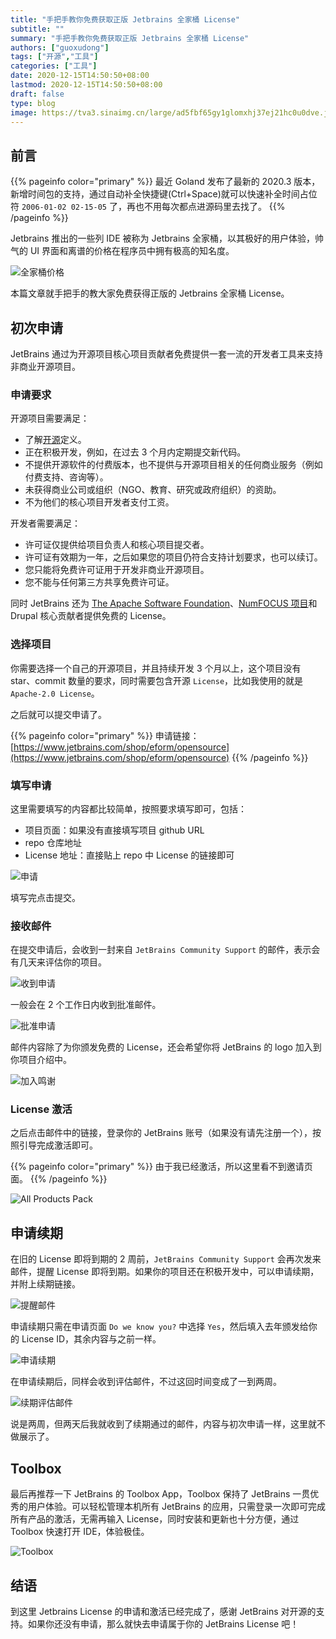 ```yaml
---
title: "手把手教你免费获取正版 Jetbrains 全家桶 License"
subtitle: ""
summary: "手把手教你免费获取正版 Jetbrains 全家桶 License"
authors: ["guoxudong"]
tags: ["开源","工具"]
categories: ["工具"]
date: 2020-12-15T14:50:50+08:00
lastmod: 2020-12-15T14:50:50+08:00
draft: false
type: blog
image: https://tva3.sinaimg.cn/large/ad5fbf65gy1glomxhj37ej21hc0u0dve.jpg
---
```

## 前言

{{% pageinfo color="primary" %}}
最近 Goland 发布了最新的 2020.3 版本，新增时间包的支持，通过自动补全快捷键(Ctrl+Space)就可以快速补全时间占位符 `2006-01-02 02-15-05` 了，再也不用每次都点进源码里去找了。
{{% /pageinfo %}}

Jetbrains 推出的一些列 IDE 被称为 Jetbrains 全家桶，以其极好的用户体验，帅气的 UI 界面和离谱的价格在程序员中拥有极高的知名度。

![全家桶价格](https://tvax3.sinaimg.cn/mw690/ad5fbf65gy1glokceqqkbj21zs0ue0y8.jpg)

本篇文章就手把手的教大家免费获得正版的 Jetbrains 全家桶 License。

## 初次申请

JetBrains 通过为开源项目核心项目贡献者免费提供一套一流的开发者工具来支持非商业开源项目。

### 申请要求

开源项目需要满足：

- 了解[开源](https://opensource.org/docs/osd)定义。
- 正在积极开发，例如，在过去 3 个月内定期提交新代码。
- 不提供开源软件的付费版本，也不提供与开源项目相关的任何商业服务（例如付费支持、咨询等）。
- 未获得商业公司或组织（NGO、教育、研究或政府组织）的资助。
- 不为他们的核心项目开发者支付工资。

开发者需要满足：

- 许可证仅提供给项目负责人和核心项目提交者。
- 许可证有效期为一年，之后如果您的项目仍符合支持计划要求，也可以续订。
- 您只能将免费许可证用于开发非商业开源项目。
- 您不能与任何第三方共享免费许可证。
<!-- markdown-link-check-disable-next-line -->
同时 JetBrains 还为 [The Apache Software Foundation](http://www.apache.org/foundation/how-it-works.html#committers)、[NumFOCUS 项目](http://numfocus.org/sponsored-projects)和 Drupal 核心贡献者提供免费的 License。

### 选择项目

你需要选择一个自己的开源项目，并且持续开发 3 个月以上，这个项目没有 star、commit 数量的要求，同时需要包含开源 `License`，比如我使用的就是 `Apache-2.0 License`。

之后就可以提交申请了。

{{% pageinfo color="primary" %}}
申请链接：[https://www.jetbrains.com/shop/eform/opensource](https://www.jetbrains.com/shop/eform/opensource)
{{% /pageinfo %}}

### 填写申请

这里需要填写的内容都比较简单，按照要求填写即可，包括：

- 项目页面：如果没有直接填写项目 github URL
- repo 仓库地址
- License 地址：直接贴上 repo 中 License 的链接即可

![申请](https://tva4.sinaimg.cn/mw690/ad5fbf65gy1glol6tl35qj20vg1x210m.jpg)

填写完点击提交。

### 接收邮件

在提交申请后，会收到一封来自 `JetBrains Community Support` 的邮件，表示会有几天来评估你的项目。

![收到申请](https://tva3.sinaimg.cn/mw690/ad5fbf65gy1glolfekw0mj20ym0f6wk4.jpg)

一般会在 2 个工作日内收到批准邮件。

![批准申请](https://tva2.sinaimg.cn/mw690/ad5fbf65gy1glolgt0ot7j215c0wsqlb.jpg)

邮件内容除了为你颁发免费的 License，还会希望你将 JetBrains 的 logo 加入到你项目介绍中。

![加入鸣谢](https://tvax2.sinaimg.cn/mw690/ad5fbf65gy1glolkyl3c6j21ck0fc0ty.jpg)

### License 激活

之后点击邮件中的链接，登录你的 JetBrains 账号（如果没有请先注册一个），按照引导完成激活即可。

{{% pageinfo color="primary" %}}
由于我已经激活，所以这里看不到邀请页面。
{{% /pageinfo %}}

![All Products Pack](https://tva2.sinaimg.cn/large/ad5fbf65gy1gloltcob80j22hw17m7bh.jpg)

## 申请续期

在旧的 License 即将到期的 2 周前，`JetBrains Community Support` 会再次发来邮件，提醒 License 即将到期。如果你的项目还在积极开发中，可以申请续期，并附上续期链接。

![提醒邮件](https://tvax4.sinaimg.cn/mw690/ad5fbf65gy1glom2dv7a7j21520l0guq.jpg)

申请续期只需在申请页面 `Do we know you?` 中选择 `Yes`，然后填入去年颁发给你的 License ID，其余内容与之前一样。

![申请续期](https://tva2.sinaimg.cn/mw690/ad5fbf65gy1glolwsbn6ij21ma0uc78c.jpg)

在申请续期后，同样会收到评估邮件，不过这回时间变成了一到两周。

![续期评估邮件](https://tvax3.sinaimg.cn/mw690/ad5fbf65gy1glom4k0ttvj215g0haah7.jpg)

说是两周，但两天后我就收到了续期通过的邮件，内容与初次申请一样，这里就不做展示了。

## Toolbox

最后再推荐一下 JetBrains 的 Toolbox App，Toolbox 保持了 JetBrains 一贯优秀的用户体验。可以轻松管理本机所有 JetBrains 的应用，只需登录一次即可完成所有产品的激活，无需再输入 License，同时安装和更新也十分方便，通过 Toolbox 快速打开 IDE，体验极佳。

![Toolbox](https://tvax3.sinaimg.cn/bmiddle/ad5fbf65gy1glomepqas8j20og12wdkb.jpg)

## 结语

到这里 Jetbrains License 的申请和激活已经完成了，感谢 JetBrains 对开源的支持。如果你还没有申请，那么就快去申请属于你的 JetBrains License 吧！
